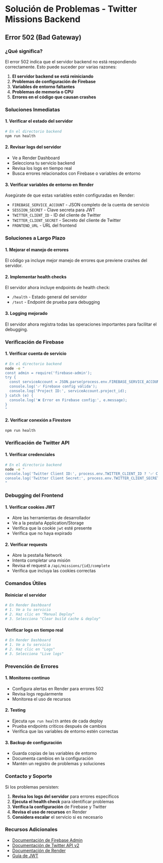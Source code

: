 # Solución de Problemas - Twitter Missions Backend

## Error 502 (Bad Gateway)

### ¿Qué significa?
El error 502 indica que el servidor backend no está respondiendo correctamente. Esto puede suceder por varias razones:

1. **El servidor backend se está reiniciando**
2. **Problemas de configuración de Firebase**
3. **Variables de entorno faltantes**
4. **Problemas de memoria o CPU**
5. **Errores en el código que causan crashes**

### Soluciones Inmediatas

#### 1. Verificar el estado del servidor
```bash
# En el directorio backend
npm run health
```

#### 2. Revisar logs del servidor
- Ve a Render Dashboard
- Selecciona tu servicio backend
- Revisa los logs en tiempo real
- Busca errores relacionados con Firebase o variables de entorno

#### 3. Verificar variables de entorno en Render
Asegúrate de que estas variables estén configuradas en Render:

- `FIREBASE_SERVICE_ACCOUNT` - JSON completo de la cuenta de servicio
- `SESSION_SECRET` - Clave secreta para JWT
- `TWITTER_CLIENT_ID` - ID del cliente de Twitter
- `TWITTER_CLIENT_SECRET` - Secreto del cliente de Twitter
- `FRONTEND_URL` - URL del frontend

### Soluciones a Largo Plazo

#### 1. Mejorar el manejo de errores
El código ya incluye mejor manejo de errores que previene crashes del servidor.

#### 2. Implementar health checks
El servidor ahora incluye endpoints de health check:
- `/health` - Estado general del servidor
- `/test` - Endpoint de prueba para debugging

#### 3. Logging mejorado
El servidor ahora registra todas las operaciones importantes para facilitar el debugging.

### Verificación de Firebase

#### 1. Verificar cuenta de servicio
```bash
# En el directorio backend
node -e "
const admin = require('firebase-admin');
try {
  const serviceAccount = JSON.parse(process.env.FIREBASE_SERVICE_ACCOUNT);
  console.log('✅ Firebase config válida');
  console.log('Project ID:', serviceAccount.project_id);
} catch (e) {
  console.log('❌ Error en Firebase config:', e.message);
}
"
```

#### 2. Verificar conexión a Firestore
```bash
npm run health
```

### Verificación de Twitter API

#### 1. Verificar credenciales
```bash
# En el directorio backend
node -e "
console.log('Twitter Client ID:', process.env.TWITTER_CLIENT_ID ? '✅ Configurado' : '❌ Faltante');
console.log('Twitter Client Secret:', process.env.TWITTER_CLIENT_SECRET ? '✅ Configurado' : '❌ Faltante');
"
```

### Debugging del Frontend

#### 1. Verificar cookies JWT
- Abre las herramientas de desarrollador
- Ve a la pestaña Application/Storage
- Verifica que la cookie `jwt` esté presente
- Verifica que no haya expirado

#### 2. Verificar requests
- Abre la pestaña Network
- Intenta completar una misión
- Revisa el request a `/api/missions/{id}/complete`
- Verifica que incluya las cookies correctas

### Comandos Útiles

#### Reiniciar el servidor
```bash
# En Render Dashboard
# 1. Ve a tu servicio
# 2. Haz clic en "Manual Deploy"
# 3. Selecciona "Clear build cache & deploy"
```

#### Verificar logs en tiempo real
```bash
# En Render Dashboard
# 1. Ve a tu servicio
# 2. Haz clic en "Logs"
# 3. Selecciona "Live logs"
```

### Prevención de Errores

#### 1. Monitoreo continuo
- Configura alertas en Render para errores 502
- Revisa logs regularmente
- Monitorea el uso de recursos

#### 2. Testing
- Ejecuta `npm run health` antes de cada deploy
- Prueba endpoints críticos después de cambios
- Verifica que las variables de entorno estén correctas

#### 3. Backup de configuración
- Guarda copias de las variables de entorno
- Documenta cambios en la configuración
- Mantén un registro de problemas y soluciones

### Contacto y Soporte

Si los problemas persisten:

1. **Revisa los logs del servidor** para errores específicos
2. **Ejecuta el health check** para identificar problemas
3. **Verifica la configuración** de Firebase y Twitter
4. **Revisa el uso de recursos** en Render
5. **Considera escalar** el servicio si es necesario

### Recursos Adicionales

- [Documentación de Firebase Admin](https://firebase.google.com/docs/admin/setup)
- [Documentación de Twitter API v2](https://developer.twitter.com/en/docs/twitter-api)
- [Documentación de Render](https://render.com/docs)
- [Guía de JWT](https://jwt.io/introduction)
